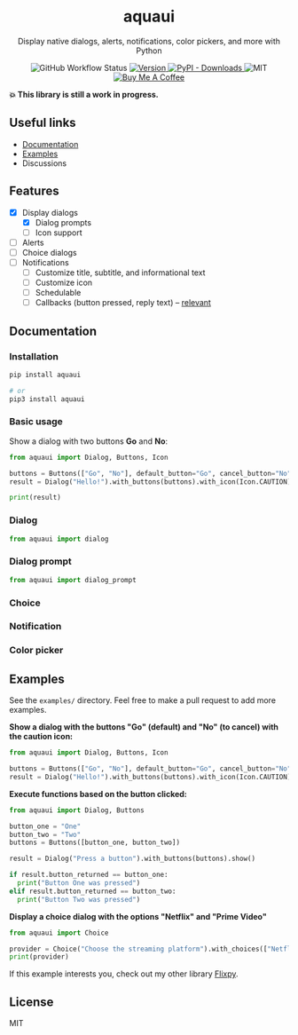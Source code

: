 <h1 align="center">
  <!-- <img src=assets/logo.svg width=95> -->
  <br>
  aquaui
</h1>

<p align="center">
Display native dialogs, alerts, notifications, color pickers, and more with Python
</p>

<p align="center">
  <img alt="GitHub Workflow Status" src="https://img.shields.io/github/workflow/status/ninest/flixpy/PyTest?style=flat-square">
  <a href="https://pypi.org/project/aquaui/">
    <img src="https://img.shields.io/pypi/v/aquaui?color=blue&style=flat-square" alt="Version" />
  </a>
  <a href="https://pypi.org/project/aquaui/">
    <img alt="PyPI - Downloads" src="https://img.shields.io/pypi/dm/aquaui?color=red&style=flat-square" />
  </a>

  <img src="https://img.shields.io/github/license/ninest/aquaui?style=flat-square" alt="MIT" />

  <a href="https://www.buymeacoffee.com/ninest">
    <img src="https://img.shields.io/badge/Donate-Buy%20Me%20A%20Coffee-orange.svg?style=flat-square" alt="Buy Me A Coffee">
  </a>
</p>

**💥 This library is still a work in progress.**

## Useful links

- [Documentation](#Documentation)
- [Examples](#Examples)
- Discussions

## Features

- [x] Display dialogs
  - [x] Dialog prompts
  - [ ] Icon support
- [ ] Alerts
- [ ] Choice dialogs
- [ ] Notifications
  - [ ] Customize title, subtitle, and informational text
  - [ ] Customize icon
  - [ ] Schedulable
  - [ ] Callbacks (button pressed, reply text) – [relevant](https://stackoverflow.com/a/62248246/8677167)

## Documentation

### Installation

```bash
pip install aquaui

# or
pip3 install aquaui
```

### Basic usage

Show a dialog with two buttons **Go** and **No**:

```py
from aquaui import Dialog, Buttons, Icon

buttons = Buttons(["Go", "No"], default_button="Go", cancel_button="No")
result = Dialog("Hello!").with_buttons(buttons).with_icon(Icon.CAUTION).show()

print(result)
```

### Dialog

```py
from aquaui import dialog
```

### Dialog prompt

```py
from aquaui import dialog_prompt
```

### Choice

### Notification

### Color picker

## Examples

See the `examples/` directory. Feel free to make a pull request to add more examples.

**Show a dialog with the buttons "Go" (default) and "No" (to cancel) with the caution icon:**

```py
from aquaui import Dialog, Buttons, Icon

buttons = Buttons(["Go", "No"], default_button="Go", cancel_button="No")
result = Dialog("Hello!").with_buttons(buttons).with_icon(Icon.CAUTION).show()
```

**Execute functions based on the button clicked:**

```py
from aquaui import Dialog, Buttons

button_one = "One"
button_two = "Two"
buttons = Buttons([button_one, button_two])

result = Dialog("Press a button").with_buttons(buttons).show()

if result.button_returned == button_one:
  print("Button One was pressed")
elif result.button_returned == button_two:
  print("Button Two was pressed")
```

**Display a choice dialog with the options "Netflix" and "Prime Video"**

```py
from aquaui import Choice

provider = Choice("Choose the streaming platform").with_choices(["Netflix", "Prime Video"]).show()
print(provider)
```

If this example interests you, check out my other library [Flixpy](https://github.com/ninest/flixpy).

## License

MIT
